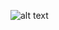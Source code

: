 ![alt text](https://github.com/mtrempoltsev/msu_cpp_spring_2018/blob/master/homework/Shegolev/01/time_plot.jpg?raw=true)
